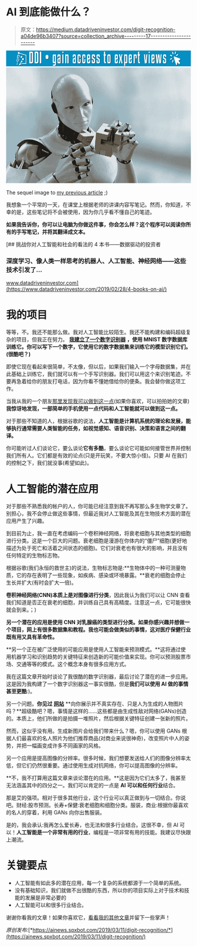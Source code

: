 # AI 到底能做什么？

> 原文：<https://medium.datadriveninvestor.com/digit-recognition-a04de96b3407?source=collection_archive---------17----------------------->

[![](img/7bfc9c28e719ada4cdac6cd517db6422.png)](http://www.track.datadriveninvestor.com/1B9E)![](img/d51a6fa03ea982c7f14afcb63a1c8e18.png)

The sequel image to [my previous article](https://blog.goodaudience.com/how-to-get-our-tech-to-tell-objects-apart-d4a0a5f84081) ;)

我想象一个平常的一天，在课堂上根据老师的讲课内容写笔记。然而，你知道，不幸的是，这些笔记将不会被使用，因为你几乎看不懂自己的笔迹。

**如果我告诉你，你可以让电脑为你做这件事，你会怎么样？这个程序可以阅读你所有的手写笔记，并将其翻译成文本。**

[](https://www.datadriveninvestor.com/2019/02/28/4-books-on-ai/) [## 挑战你对人工智能和社会的看法的 4 本书——数据驱动的投资者

### 深度学习、像人类一样思考的机器人、人工智能、神经网络——这些技术引发了…

www.datadriveninvestor.com](https://www.datadriveninvestor.com/2019/02/28/4-books-on-ai/) 

# 我的项目

等等，不。我还不能那么做。我对人工智能比较陌生。我还不能构建和编码超级复杂的项目，但我正在努力。 [**我建立了一个数字识别器**](https://github.com/ninakhera/mnistdigitrecognition) **，使用 MNIST 数字数据库训练它。你可以写下一个数字，它使用它的数字数据集来训练它的模型识别它们。(很酷吧？)**

即使它现在看起来很简单，不太像，但以后，如果我们输入一个字母数据集，并在此基础上训练它，我们就可以有一个手写识别器。我们可以用这个来识别笔迹。不要再急着给你的朋友打电话，因为你看不懂她借给你的便条。我会替你做这项工作。

当我从我的一个朋友[那里发现我可以做到这一点](https://medium.com/@deviupadyay18/how-to-make-a-handwriting-recognition-app-ccb7b4ec9010)(如果你喜欢，可以拍拍她的文章)**我惊讶地发现，一部简单的手机使用一点代码和人工智能就可以做到这一点。**

对于那些不知道的人，根据谷歌的说法，**人工智能是计算机系统的理论和发展，能够执行通常需要人类智能的任务，如视觉感知、语音识别、决策和语言之间的翻译。**

你可能听过人们谈论它，要么谈论**它有多酷**，要么谈论它可能如何接管世界并控制我们所有人。它们都是有效的论点(只是开玩笑，不要大惊小怪)。只要 AI 在我们的控制之下，我们就没事(希望如此)。

# 人工智能的潜在应用

对于那些不熟悉我的帐户的人，你可能已经注意到我不再写那么多生物学文章了。别担心，我不会停止做这些事情，但最近我对人工智能及其在生物技术方面的潜在应用产生了兴趣。

到目前为止，我一直在考虑编码一个卷积神经网络，将衰老细胞与其他类型的细胞进行分类。这是一个巨大的问题。衰老细胞是漫游在你体内的“僵尸”细胞(更好地描述为处于死亡和活着之间状态的细胞)。它们对衰老也有很大的影响，并且没有任何特定的生物标志物。

根据谷歌(我们永恒的救世主)的说法，生物标志物是:**生物体中的一种可测量物质，它的存在表明了一些现象，如疾病、感染或环境暴露。**衰老的细胞会停止生长并扩大(有时会扩大一倍)。

**卷积神经网络(CNN)本质上是对图像进行分类**，因此我认为我们可以让 CNN 查看我们知道是否正在衰老的细胞，并训练自己具有高精度。注意这一点，它可能很快就会到来。；)

**另一个潜在的应用是使用 CNN 对乳腺癌的类型进行分类。如果你感兴趣并想做一个项目，网上有很多数据集和教程。我也可能会做类似的事情，这对医疗保健行业既有用又具有革命性。**

**另一个正在被广泛使用的可能应用是使用人工智能来预测模式。**这将通过使用机器学习和识别趋势的关键特征来创造新的可能价值来实现。你可以预测股票市场、交通等等的模式。这个概念本身有很多应用方式。

我在这篇文章开始时谈论了我很酷的数字识别器，最后讨论了潜在的进一步应用。这是因为我构建了一个数字识别器这一事实很酷，但是**我们可以使用 AI 做的事情甚至更酷**:)。

另一个问题。**你见过** [**网站**](http://thispersondoesnotexist.com/) **向你展示并不真实存在、只是人为生成的人物图片吗？**超级酷吧？嗯，事情是这样的……这些都是由生成性敌对网络(GANs)创造的。本质上，他们所做的是拍摄一堆照片，然后根据关键特征创建一张新的照片。

然而，这似乎没有用。生成新图片会给我们带来什么？嗯，你可以使用 GANs 根据人们最喜欢的名人照片为他们推荐商品(对商业来说很神奇)，改变照片中人的姿势，并把一幅画变成许多不同画家的风格。

另一个应用是提高图像的分辨率。很多时候，我们想要发送给人们的图像分辨率太低，但它们仍然很重要。通过使用生成对抗网络，你可以提高图像的分辨率。

**不，我不打算用这篇文章来谈论潜在的应用。**这是因为它们太多了，我甚至无法涵盖其中的四分之一。我们可以肯定的一点是 **AI 可以和任何行业**结合。

那是艾的强项。相对于很多其他行业，这个行业可以真正做到与一切结合。你说吧。财经:股市预测。长寿+保健:衰老细胞和细胞分类。服装，商业:根据你最喜欢的名人的穿着，利用 GANs 向你出售服装。

是的，我会承认:我再怎么爱长寿，也无法和很多行业结合。这很不幸，但 AI 可以！**人工智能是一个非常有用的行业**，编程是一项非常有用的技能。我建议尽快跟上潮流。

# 关键要点

*   人工智能有如此多的潜在应用，每一个复杂的系统都源于一个简单的系统。
*   没有基础知识，我们就做不出很酷的东西，所以你的项目实际上对于技术和技能的发展是非常必要的
*   人工智能可以和很多行业结合。

谢谢你看我的文章！如果你喜欢它，[看看我的其他文章](http://medium.com/@kheni)并留下一些掌声！

*原创发布:*[*https://ainews.spxbot.com/2019/03/11/digit-recognition/*](https://ainews.spxbot.com/2019/03/11/digit-recognition/)